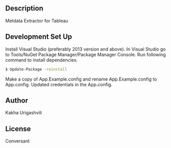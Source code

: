 ## Description

Metdata Extractor for Tableau

## Development Set Up

Install Visual Studio (preferably 2013 version and above).
In Visual Studio go to Tools/NuGet Package Manager/Package Manager Console. 
Run following command to install dependencies.

```sh
$ Update-Package -reinstall
```
Make a copy of App.Example.config and rename App.Example.config to App.config.
Updated credentials in the App.config.


## Author
Kakha Urigashvili

## License

Conversant